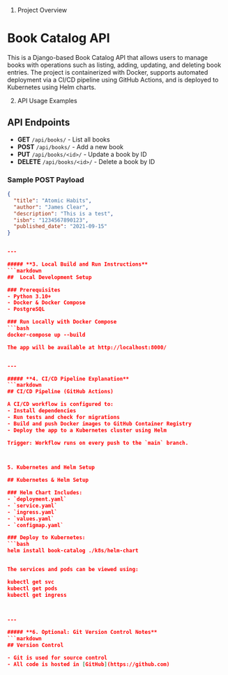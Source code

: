 
1. Project Overview

# Book Catalog API

This is a Django-based Book Catalog API that allows users to manage books with operations such as listing, adding, updating, and deleting book entries. The project is containerized with Docker, supports automated deployment via a CI/CD pipeline using GitHub Actions, and is deployed to Kubernetes using Helm charts.

2. API Usage Examples

## API Endpoints

- **GET** `/api/books/` - List all books
- **POST** `/api/books/` - Add a new book
- **PUT** `/api/books/<id>/` - Update a book by ID
- **DELETE** `/api/books/<id>/` - Delete a book by ID

### Sample POST Payload
```json
{
  "title": "Atomic Habits",
  "author": "James Clear",
  "description": "This is a test",
  "isbn": "1234567890123",
  "published_date": "2021-09-15"
}


---

##### **3. Local Build and Run Instructions**
```markdown
##  Local Development Setup

### Prerequisites
- Python 3.10+
- Docker & Docker Compose
- PostgreSQL

### Run Locally with Docker Compose
```bash
docker-compose up --build

The app will be available at http://localhost:8000/


---

##### **4. CI/CD Pipeline Explanation**
```markdown
## CI/CD Pipeline (GitHub Actions)

A CI/CD workflow is configured to:
- Install dependencies
- Run tests and check for migrations
- Build and push Docker images to GitHub Container Registry
- Deploy the app to a Kubernetes cluster using Helm

Trigger: Workflow runs on every push to the `main` branch.



5. Kubernetes and Helm Setup

## Kubernetes & Helm Setup

### Helm Chart Includes:
- `deployment.yaml`
- `service.yaml`
- `ingress.yaml`
- `values.yaml`
- `configmap.yaml`

### Deploy to Kubernetes:
```bash
helm install book-catalog ./k8s/helm-chart


The services and pods can be viewed using:

kubectl get svc
kubectl get pods
kubectl get ingress



---

##### **6. Optional: Git Version Control Notes**
```markdown
## Version Control

- Git is used for source control
- All code is hosted in [GitHub](https://github.com)



